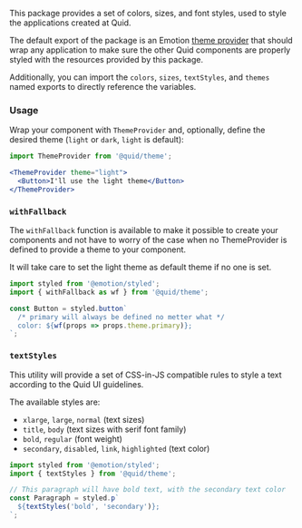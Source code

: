This package provides a set of colors, sizes, and font styles, used to style
the applications created at Quid.

The default export of the package is an Emotion [theme provider][theme-provider]
that should wrap any application to make sure the other Quid components
are properly styled with the resources provided by this package.

Additionally, you can import the `colors`, `sizes`, `textStyles`, and `themes`
named exports to directly reference the variables.

### Usage

Wrap your component with `ThemeProvider` and, optionally, define the desired
theme (`light` or `dark`, `light` is default):

```jsx static
import ThemeProvider from '@quid/theme';

<ThemeProvider theme="light">
  <Button>I'll use the light theme</Button>
</ThemeProvider>
```

### `withFallback`

The `withFallback` function is available to make it possible to create
your components and not have to worry of the case when no ThemeProvider
is defined to provide a theme to your component.

It will take care to set the light theme as default theme if no one is set.

```jsx static
import styled from '@emotion/styled';
import { withFallback as wf } from '@quid/theme';

const Button = styled.button`
  /* primary will always be defined no metter what */
  color: ${wf(props => props.theme.primary)};
`;
```

### `textStyles`

This utility will provide a set of CSS-in-JS compatible rules
to style a text according to the Quid UI guidelines.

The available styles are:

- `xlarge`, `large`, `normal` (text sizes)
- `title`, `body` (text sizes with serif font family)
- `bold`, `regular` (font weight)
- `secondary`, `disabled`, `link`, `highlighted` (text color)

```jsx static
import styled from '@emotion/styled';
import { textStyles } from '@quid/theme';

// This paragraph will have bold text, with the secondary text color
const Paragraph = styled.p`
  ${textStyles('bold', 'secondary')};
`;
```

[theme-provider]: https://emotion.sh/docs/emotion-theming
